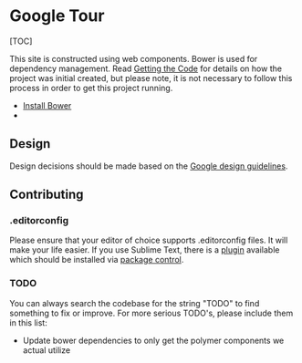 # Google Tour

[TOC]

This site is constructed using web components. Bower is used for dependency management. Read [Getting the Code](http://www.polymer-project.org/docs/start/getting-the-code.html#using-bower) for details on how the project was initial created, but please note, it is not necessary to follow this process in order to get this project running.

- [Install Bower](http://bower.io/)
-

## Design

Design decisions should be made based on the [Google design guidelines](http://www.google.com/design/spec/style/color.html#color-ui-color-application).


## Contributing

### .editorconfig
Please ensure that your editor of choice supports .editorconfig files. It will make your life easier. If you use Sublime Text, there is a [plugin](https://github.com/sindresorhus/editorconfig-sublime) available which should be installed via [package control](https://sublime.wbond.net/installation).

### TODO
You can always search the codebase for the string "TODO" to find something to fix or improve. For more serious TODO's, please include them in this list:

- Update bower dependencies to only get the polymer components we actual utilize


